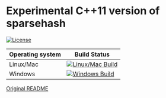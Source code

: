 # Experimental C++11 version of sparsehash

[![License](https://img.shields.io/badge/License-BSD%203--Clause-blue.svg)](https://opensource.org/licenses/BSD-3-Clause)

| Operating system  | Build Status |
| ------------- | ------------- |
| Linux/Mac  | [![Linux/Mac Build](https://travis-ci.org/sparsehash/sparsehash-c11.svg?branch=master)](https://travis-ci.org/sparsehash/sparsehash-c11)  |
| Windows  | [![Windows Build](https://ci.appveyor.com/api/projects/status/i2eikr5a5d6wf9u8/branch/master?svg=true)](https://ci.appveyor.com/project/Dekken/sparsehash-c11)  |

[Original README](https://github.com/sparsehash/sparsehash-c11/raw/master/README)

